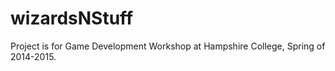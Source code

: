 # wizardsNStuff

Project is for Game Development Workshop at Hampshire College, Spring of 2014-2015. 
